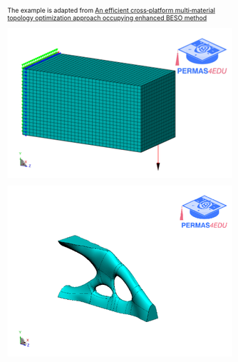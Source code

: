 The example is adapted from [An efficient cross‑platform multi‑material topology optimization approach occupying enhanced BESO method](https://doi.org/10.1007/s11012-024-01916-w)

![cantilever](cantilever_beam.png)

![quad layout](quad_layout.gif)
